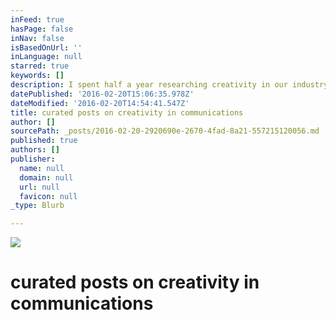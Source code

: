 ```yaml
---
inFeed: true
hasPage: false
inNav: false
isBasedOnUrl: ''
inLanguage: null
starred: true
keywords: []
description: I spent half a year researching creativity in our industry. Here is what I found.
datePublished: '2016-02-20T15:06:35.978Z'
dateModified: '2016-02-20T14:54:41.547Z'
title: curated posts on creativity in communications
author: []
sourcePath: _posts/2016-02-20-2920690e-2670-4fad-8a21-557215120056.md
published: true
authors: []
publisher:
  name: null
  domain: null
  url: null
  favicon: null
_type: Blurb

---
```

![](https://s3-us-west-2.amazonaws.com/the-grid-img/p/908c69c93187ea6eaa65cfd988ea3d02207451c9.jpg)

# curated posts on creativity in communications